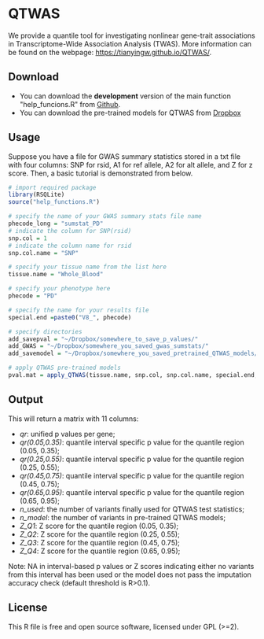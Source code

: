 <!-- README.md is generated from README.Rmd. Please edit that file -->
QTWAS
==========

We provide a quantile tool for investigating nonlinear gene-trait associations in Transcriptome-Wide Association Analysis (TWAS). More information can be found on the webpage: https://tianyingw.github.io/QTWAS/.

Download
------------

- You can download the **development** version of the main function "help_funcions.R" from [Github](https://github.com/tianyingw/QTWAS).
- You can download the pre-trained models for QTWAS from [Dropbox]()

Usage
-----
Suppose you have a file for GWAS summary statistics stored in a txt file with four columns: SNP for rsid, A1 for ref allele, A2 for alt allele, and Z for z score. Then, a basic tutorial is demonstrated from below.

``` r
# import required package
library(RSQLite)
source("help_functions.R")

# specify the name of your GWAS summary stats file name
phecode_long = "sumstat_PD" 
# indicate the column for SNP(rsid)
snp.col = 1 
# indicate the column name for rsid
snp.col.name = "SNP" 

# specify your tissue name from the list here
tissue.name = "Whole_Blood" 

# specify your phenotype here
phecode = "PD" 

# specify the name for your results file
special.end =paste0("V8_", phecode) 

# specify directories
add_savepval = "~/Dropbox/somewhere_to_save_p_values/"
add_GWAS = "~/Dropbox/somewhere_you_saved_gwas_sumstats/"
add_savemodel = "~/Dropbox/somewhere_you_saved_pretrained_QTWAS_models/"

# apply QTWAS pre-trained models
pval.mat = apply_QTWAS(tissue.name, snp.col, snp.col.name, special.end, phecode_long, add_savemodel, add_GWAS, add_savepval)

```

Output
-------
This will return a matrix with 11 columns:
- *qr*: unified p values per gene;
- *qr(0.05,0.35)*: quantile interval specific p value for the quantile region (0.05, 0.35);
- *qr(0.25,0.55)*: quantile interval specific p value for the quantile region (0.25, 0.55);
- *qr(0.45,0.75)*: quantile interval specific p value for the quantile region (0.45, 0.75);
- *qr(0.65,0.95)*: quantile interval specific p value for the quantile region (0.65, 0.95);
- *n_used*: the number of variants finally used for QTWAS test statistics;
- *n_model*: the number of variants in pre-trained QTWAS models;
- *Z_Q1*: Z score for the quantile region (0.05, 0.35);
- *Z_Q2*: Z score for the quantile region (0.25, 0.55);
- *Z_Q3*: Z score for the quantile region (0.45, 0.75);
- *Z_Q4*: Z score for the quantile region (0.65, 0.95);

Note: NA in interval-based p values or Z scores indicating either no variants from this interval has been used or the model does not pass the imputation accuracy check (default threshold is R>0.1). 

License
-------

This R file is free and open source software, licensed under GPL (&gt;=2).
